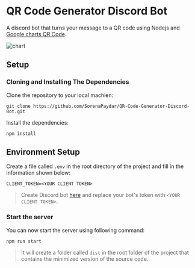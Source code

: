 # QR Code Generator Discord Bot
A discord bot that turns your message to a QR code using Nodejs and [Google charts QR Code](https://developers.google.com/chart/infographics/docs/qr_codes).

![chart](https://user-images.githubusercontent.com/76770827/163732541-400b976b-09c0-4071-b26d-40fcf7356ba7.png)

## Setup
### Cloning and Installing The Dependencies
Clone the repository to your local machien:
```
git clone https://github.com/SorenaPaydar/QR-Code-Generator-Discord-Bot.git
```
Install the dependencies:
```
npm install
```
## Environment Setup
Create a file called `.env` in the root directory of the project and fill in the information shown below:
```
CLIENT_TOKEN=<YOUR CLIENT TOKEN>
``` 
> Create Discord bot [here](https://discord.com/developers/applications) and replace your bot's token with `<YOUR CLIENT TOKEN>`.

### Start the server
You can now start the server using following command:
```
npm run start
```
> It will create a folder called `dist` in the root folder of the project that contains the minimized version of the source code.
